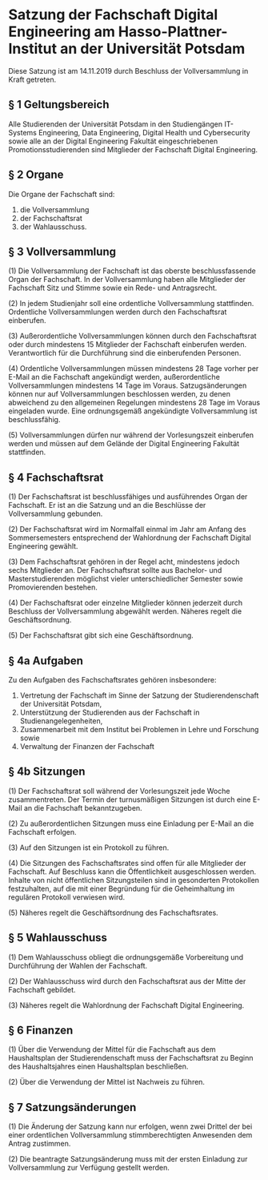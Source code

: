 # Satzung der Fachschaft Digital Engineering am Hasso-Plattner-Institut an der Universität Potsdam

Diese Satzung ist am 14.11.2019 durch Beschluss der Vollversammlung in Kraft getreten.


## § 1 Geltungsbereich

Alle Studierenden der Universität Potsdam in den Studiengängen IT-Systems Engineering, Data Engineering, Digital Health und Cybersecurity sowie alle an der Digital Engineering Fakultät eingeschriebenen Promotionsstudierenden sind Mitglieder der Fachschaft Digital Engineering.


## § 2 Organe

Die Organe der Fachschaft sind:

1. die Vollversammlung
2. der Fachschaftsrat
3. der Wahlausschuss.


## § 3 Vollversammlung

(1) Die Vollversammlung der Fachschaft ist das oberste beschlussfassende Organ der Fachschaft. In der Vollversammlung haben alle Mitglieder der Fachschaft Sitz und Stimme sowie ein Rede- und Antragsrecht.

(2) In jedem Studienjahr soll eine ordentliche Vollversammlung stattfinden. Ordentliche Vollversammlungen werden durch den Fachschaftsrat einberufen.

(3) Außerordentliche Vollversammlungen können durch den Fachschaftsrat oder durch mindestens 15 Mitglieder der Fachschaft einberufen werden. Verantwortlich für die Durchführung sind die einberufenden Personen.

(4) Ordentliche Vollversammlungen müssen mindestens 28 Tage vorher per E-Mail an die Fachschaft angekündigt werden, außerordentliche Vollversammlungen mindestens 14 Tage im Voraus. Satzugsänderungen können nur auf Vollversammlungen beschlossen werden, zu denen abweichend zu den allgemeinen Regelungen mindestens 28 Tage im Voraus eingeladen wurde. Eine ordnungsgemäß angekündigte Vollversammlung ist beschlussfähig.

(5) Vollversammlungen dürfen nur während der Vorlesungszeit einberufen werden und müssen auf dem Gelände der Digital Engineering Fakultät stattfinden.


## § 4 Fachschaftsrat

(1) Der Fachschaftsrat ist beschlussfähiges und ausführendes Organ der Fachschaft. Er ist an die Satzung und an die Beschlüsse der Vollversammlung gebunden.

(2) Der Fachschaftsrat wird im Normalfall einmal im Jahr am Anfang des Sommersemesters entsprechend der Wahlordnung der Fachschaft Digital Engineering gewählt.

(3) Dem Fachschaftsrat gehören in der Regel acht, mindestens jedoch sechs Mitglieder an. Der Fachschaftsrat sollte aus Bachelor- und Masterstudierenden möglichst vieler unterschiedlicher Semester sowie Promovierenden bestehen.

(4) Der Fachschaftsrat oder einzelne Mitglieder können jederzeit durch Beschluss der Vollversammlung abgewählt werden. Näheres regelt die Geschäftsordnung.

(5) Der Fachschaftsrat gibt sich eine Geschäftsordnung.


## § 4a Aufgaben

Zu den Aufgaben des Fachschaftsrates gehören insbesondere:

1. Vertretung der Fachschaft im Sinne der Satzung der Studierendenschaft der Universität Potsdam,
2. Unterstützung der Studierenden aus der Fachschaft in Studienangelegenheiten,
3. Zusammenarbeit mit dem Institut bei Problemen in Lehre und Forschung sowie
4. Verwaltung der Finanzen der Fachschaft


## § 4b Sitzungen

(1) Der Fachschaftsrat soll während der Vorlesungszeit jede Woche zusammentreten. Der Termin der turnusmäßigen Sitzungen ist durch eine E-Mail an die Fachschaft bekanntzugeben.

(2) Zu außerordentlichen Sitzungen muss eine Einladung per E-Mail an die Fachschaft erfolgen.

(3) Auf den Sitzungen ist ein Protokoll zu führen.

(4) Die Sitzungen des Fachschaftsrates sind offen für alle Mitglieder der Fachschaft. Auf Beschluss kann die Öffentlichkeit ausgeschlossen werden. Inhalte von nicht öffentlichen Sitzungsteilen sind in gesonderten Protokollen festzuhalten, auf die mit einer Begründung für die Geheimhaltung im regulären Protokoll verwiesen wird.

(5) Näheres regelt die Geschäftsordnung des Fachschaftsrates.


## § 5 Wahlausschuss
(1) Dem Wahlausschuss obliegt die ordnungsgemäße Vorbereitung und Durchführung der Wahlen der Fachschaft.

(2) Der Wahlausschuss wird durch den Fachschaftsrat aus der Mitte der Fachschaft gebildet.

(3) Näheres regelt die Wahlordnung der Fachschaft Digital Engineering.


## § 6 Finanzen

(1) Über die Verwendung der Mittel für die Fachschaft aus dem Haushaltsplan der Studierendenschaft muss der Fachschaftsrat zu Beginn des Haushaltsjahres einen Haushaltsplan beschließen.

(2) Über die Verwendung der Mittel ist Nachweis zu führen.


## § 7 Satzungsänderungen

(1) Die Änderung der Satzung kann nur erfolgen, wenn zwei Drittel der bei einer ordentlichen Vollversammlung stimmberechtigten Anwesenden dem Antrag zustimmen.

(2) Die beantragte Satzungsänderung muss mit der ersten Einladung zur Vollversammlung zur Verfügung gestellt werden.
